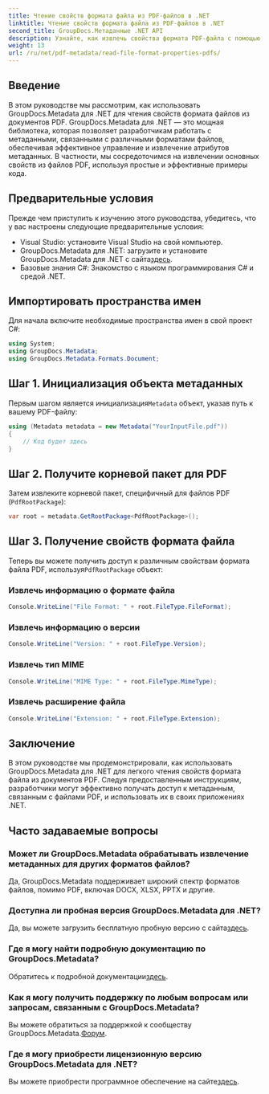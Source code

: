 ```yaml
---
title: Чтение свойств формата файла из PDF-файлов в .NET
linktitle: Чтение свойств формата файла из PDF-файлов в .NET
second_title: GroupDocs.Метаданные .NET API
description: Узнайте, как извлечь свойства формата PDF-файла с помощью GroupDocs.Metadata для .NET. Погрузитесь в управление метаданными с помощью простого C#.
weight: 13
url: /ru/net/pdf-metadata/read-file-format-properties-pdfs/
---
```

## Введение
В этом руководстве мы рассмотрим, как использовать GroupDocs.Metadata для .NET для чтения свойств формата файлов из документов PDF. GroupDocs.Metadata для .NET — это мощная библиотека, которая позволяет разработчикам работать с метаданными, связанными с различными форматами файлов, обеспечивая эффективное управление и извлечение атрибутов метаданных. В частности, мы сосредоточимся на извлечении основных свойств из файлов PDF, используя простые и эффективные примеры кода.
## Предварительные условия
Прежде чем приступить к изучению этого руководства, убедитесь, что у вас настроены следующие предварительные условия:
- Visual Studio: установите Visual Studio на свой компьютер.
-  GroupDocs.Metadata для .NET: загрузите и установите GroupDocs.Metadata для .NET с сайта[здесь](https://releases.groupdocs.com/metadata/net/).
- Базовые знания C#: Знакомство с языком программирования C# и средой .NET.

## Импортировать пространства имен
Для начала включите необходимые пространства имен в свой проект C#:
```csharp
using System;
using GroupDocs.Metadata;
using GroupDocs.Metadata.Formats.Document;
```
## Шаг 1. Инициализация объекта метаданных
 Первым шагом является инициализация`Metadata` объект, указав путь к вашему PDF-файлу:
```csharp
using (Metadata metadata = new Metadata("YourInputFile.pdf"))
{
    // Код будет здесь
}
```
## Шаг 2. Получите корневой пакет для PDF
Затем извлеките корневой пакет, специфичный для файлов PDF (`PdfRootPackage`):
```csharp
var root = metadata.GetRootPackage<PdfRootPackage>();
```
## Шаг 3. Получение свойств формата файла
 Теперь вы можете получить доступ к различным свойствам формата файла PDF, используя`PdfRootPackage` объект:
### Извлечь информацию о формате файла
```csharp
Console.WriteLine("File Format: " + root.FileType.FileFormat);
```
### Извлечь информацию о версии
```csharp
Console.WriteLine("Version: " + root.FileType.Version);
```
### Извлечь тип MIME
```csharp
Console.WriteLine("MIME Type: " + root.FileType.MimeType);
```
### Извлечь расширение файла
```csharp
Console.WriteLine("Extension: " + root.FileType.Extension);
```

## Заключение
В этом руководстве мы продемонстрировали, как использовать GroupDocs.Metadata для .NET для легкого чтения свойств формата файла из документов PDF. Следуя предоставленным инструкциям, разработчики могут эффективно получать доступ к метаданным, связанным с файлами PDF, и использовать их в своих приложениях .NET.

## Часто задаваемые вопросы
### Может ли GroupDocs.Metadata обрабатывать извлечение метаданных для других форматов файлов?
Да, GroupDocs.Metadata поддерживает широкий спектр форматов файлов, помимо PDF, включая DOCX, XLSX, PPTX и другие.
### Доступна ли пробная версия GroupDocs.Metadata для .NET?
 Да, вы можете загрузить бесплатную пробную версию с сайта[здесь](https://releases.groupdocs.com/).
### Где я могу найти подробную документацию по GroupDocs.Metadata?
 Обратитесь к подробной документации[здесь](https://tutorials.groupdocs.com/metadata/net/).
### Как я могу получить поддержку по любым вопросам или запросам, связанным с GroupDocs.Metadata?
 Вы можете обратиться за поддержкой к сообществу GroupDocs.Metadata.[Форум](https://forum.groupdocs.com/c/metadata/14).
### Где я могу приобрести лицензионную версию GroupDocs.Metadata для .NET?
 Вы можете приобрести программное обеспечение на сайте[здесь](https://purchase.groupdocs.com/buy).